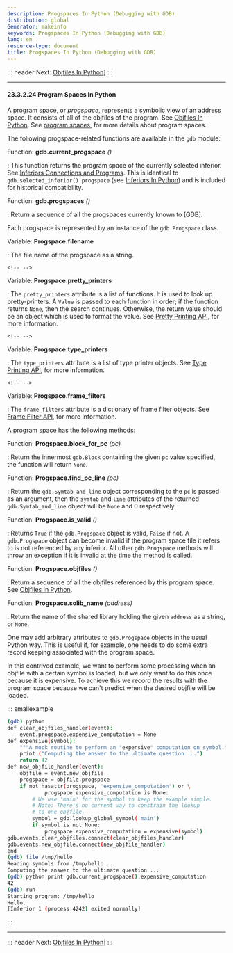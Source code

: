 ```yaml
---
description: Progspaces In Python (Debugging with GDB)
distribution: global
Generator: makeinfo
keywords: Progspaces In Python (Debugging with GDB)
lang: en
resource-type: document
title: Progspaces In Python (Debugging with GDB)
---
```

::: header
Next: [Objfiles In Python](Objfiles-In-Python.html#Objfiles-In-Python)]
:::

---

#### 23.3.2.24 Program Spaces In Python

A program space, or *progspace*, represents a symbolic view of an address space. It consists of all of the objfiles of the program. See [Objfiles In Python](Objfiles-In-Python.html#Objfiles-In-Python). See [program spaces](Inferiors-Connections-and-Programs.html#Inferiors-Connections-and-Programs), for more details about program spaces.

The following progspace-related functions are available in the `gdb` module:

Function: **gdb.current_progspace** *()*

:   This function returns the program space of the currently selected inferior. See [Inferiors Connections and Programs](Inferiors-Connections-and-Programs.html#Inferiors-Connections-and-Programs). This is identical to `gdb.selected_inferior().progspace` (see [Inferiors In Python](Inferiors-In-Python.html#Inferiors-In-Python)) and is included for historical compatibility.

Function: **gdb.progspaces** *()*

:   Return a sequence of all the progspaces currently known to [GDB].

Each progspace is represented by an instance of the `gdb.Progspace` class.

Variable: **Progspace.filename**

:   The file name of the progspace as a string.

```
<!-- -->
```

Variable: **Progspace.pretty_printers**

:   The `pretty_printers` attribute is a list of functions. It is used to look up pretty-printers. A `Value` is passed to each function in order; if the function returns `None`, then the search continues. Otherwise, the return value should be an object which is used to format the value. See [Pretty Printing API](Pretty-Printing-API.html#Pretty-Printing-API), for more information.

```
<!-- -->
```

Variable: **Progspace.type_printers**

:   The `type_printers` attribute is a list of type printer objects. See [Type Printing API](Type-Printing-API.html#Type-Printing-API), for more information.

```
<!-- -->
```

Variable: **Progspace.frame_filters**

:   The `frame_filters` attribute is a dictionary of frame filter objects. See [Frame Filter API](Frame-Filter-API.html#Frame-Filter-API), for more information.

A program space has the following methods:

Function: **Progspace.block_for_pc** *(pc)*

:   Return the innermost `gdb.Block` containing the given `pc` value specified, the function will return `None`.

Function: **Progspace.find_pc_line** *(pc)*

:   Return the `gdb.Symtab_and_line` object corresponding to the `pc` is passed as an argument, then the `symtab` and `line` attributes of the returned `gdb.Symtab_and_line` object will be `None` and 0 respectively.

Function: **Progspace.is_valid** *()*

:   Returns `True` if the `gdb.Progspace` object is valid, `False` if not. A `gdb.Progspace` object can become invalid if the program space file it refers to is not referenced by any inferior. All other `gdb.Progspace` methods will throw an exception if it is invalid at the time the method is called.

Function: **Progspace.objfiles** *()*

:   Return a sequence of all the objfiles referenced by this program space. See [Objfiles In Python](Objfiles-In-Python.html#Objfiles-In-Python).

Function: **Progspace.solib_name** *(address)*

:   Return the name of the shared library holding the given `address` as a string, or `None`.

One may add arbitrary attributes to `gdb.Progspace` objects in the usual Python way. This is useful if, for example, one needs to do some extra record keeping associated with the program space.

In this contrived example, we want to perform some processing when an objfile with a certain symbol is loaded, but we only want to do this once because it is expensive. To achieve this we record the results with the program space because we can't predict when the desired objfile will be loaded.

::: smallexample

```bash
(gdb) python
def clear_objfiles_handler(event):
    event.progspace.expensive_computation = None
def expensive(symbol):
    """A mock routine to perform an "expensive" computation on symbol."""
    print ("Computing the answer to the ultimate question ...")
    return 42
def new_objfile_handler(event):
    objfile = event.new_objfile
    progspace = objfile.progspace
    if not hasattr(progspace, 'expensive_computation') or \
            progspace.expensive_computation is None:
        # We use 'main' for the symbol to keep the example simple.
        # Note: There's no current way to constrain the lookup
        # to one objfile.
        symbol = gdb.lookup_global_symbol('main')
        if symbol is not None:
            progspace.expensive_computation = expensive(symbol)
gdb.events.clear_objfiles.connect(clear_objfiles_handler)
gdb.events.new_objfile.connect(new_objfile_handler)
end
(gdb) file /tmp/hello
Reading symbols from /tmp/hello...
Computing the answer to the ultimate question ...
(gdb) python print gdb.current_progspace().expensive_computation
42
(gdb) run
Starting program: /tmp/hello
Hello.
[Inferior 1 (process 4242) exited normally]
```

:::

---

::: header
Next: [Objfiles In Python](Objfiles-In-Python.html#Objfiles-In-Python)]
:::
